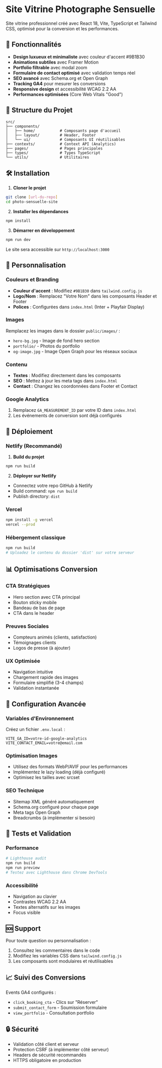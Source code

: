 # Site Vitrine Photographe Sensuelle

Site vitrine professionnel créé avec React 18, Vite, TypeScript et Tailwind CSS, optimisé pour la conversion et les performances.

## 🚀 Fonctionnalités

- **Design luxueux et minimaliste** avec couleur d'accent #9B1B30
- **Animations subtiles** avec Framer Motion
- **Portfolio filtrable** avec modal zoom
- **Formulaire de contact optimisé** avec validation temps réel
- **SEO avancé** avec Schema.org et Open Graph
- **Tracking GA4** pour mesurer les conversions
- **Responsive design** et accessibilité WCAG 2.2 AA
- **Performances optimisées** (Core Web Vitals "Good")

## 📁 Structure du Projet

```
src/
├── components/
│   ├── home/           # Composants page d'accueil
│   ├── layout/         # Header, Footer
│   └── ui/             # Composants UI réutilisables
├── contexts/           # Context API (Analytics)
├── pages/              # Pages principales
├── types/              # Types TypeScript
└── utils/              # Utilitaires
```

## 🛠️ Installation

1. **Cloner le projet**
```bash
git clone [url-du-repo]
cd photo-sensuelle-site
```

2. **Installer les dépendances**
```bash
npm install
```

3. **Démarrer en développement**
```bash
npm run dev
```

Le site sera accessible sur `http://localhost:3000`

## 🎨 Personnalisation

### Couleurs et Branding
- **Couleur d'accent** : Modifiez `#9B1B30` dans `tailwind.config.js`
- **Logo/Nom** : Remplacez "Votre Nom" dans les composants Header et Footer
- **Polices** : Configurées dans `index.html` (Inter + Playfair Display)

### Images
Remplacez les images dans le dossier `public/images/` :
- `hero-bg.jpg` - Image de fond hero section
- `portfolio/` - Photos du portfolio
- `og-image.jpg` - Image Open Graph pour les réseaux sociaux

### Contenu
- **Textes** : Modifiez directement dans les composants
- **SEO** : Mettez à jour les meta tags dans `index.html`
- **Contact** : Changez les coordonnées dans Footer et Contact

### Google Analytics
1. Remplacez `GA_MEASUREMENT_ID` par votre ID dans `index.html`
2. Les événements de conversion sont déjà configurés

## 🚀 Déploiement

### Netlify (Recommandé)
1. **Build du projet**
```bash
npm run build
```

2. **Déployer sur Netlify**
- Connectez votre repo GitHub à Netlify
- Build command: `npm run build`
- Publish directory: `dist`

### Vercel
```bash
npm install -g vercel
vercel --prod
```

### Hébergement classique
```bash
npm run build
# Uploadez le contenu du dossier 'dist' sur votre serveur
```

## 📊 Optimisations Conversion

### CTA Stratégiques
- Hero section avec CTA principal
- Bouton sticky mobile
- Bandeau de bas de page
- CTA dans le header

### Preuves Sociales
- Compteurs animés (clients, satisfaction)
- Témoignages clients
- Logos de presse (à ajouter)

### UX Optimisée
- Navigation intuitive
- Chargement rapide des images
- Formulaire simplifié (3-4 champs)
- Validation instantanée

## 🔧 Configuration Avancée

### Variables d'Environnement
Créez un fichier `.env.local` :
```
VITE_GA_ID=votre-id-google-analytics
VITE_CONTACT_EMAIL=votre@email.com
```

### Optimisation Images
- Utilisez des formats WebP/AVIF pour les performances
- Implémentez le lazy loading (déjà configuré)
- Optimisez les tailles avec srcset

### SEO Technique
- Sitemap XML généré automatiquement
- Schema.org configuré pour chaque page
- Meta tags Open Graph
- Breadcrumbs (à implémenter si besoin)

## 📱 Tests et Validation

### Performance
```bash
# Lighthouse audit
npm run build
npm run preview
# Testez avec Lighthouse dans Chrome DevTools
```

### Accessibilité
- Navigation au clavier
- Contrastes WCAG 2.2 AA
- Textes alternatifs sur les images
- Focus visible

## 🆘 Support

Pour toute question ou personnalisation :
1. Consultez les commentaires dans le code
2. Modifiez les variables CSS dans `tailwind.config.js`
3. Les composants sont modulaires et réutilisables

## 📈 Suivi des Conversions

Events GA4 configurés :
- `click_booking_cta` - Clics sur "Réserver"
- `submit_contact_form` - Soumission formulaire
- `view_portfolio` - Consultation portfolio

## 🔒 Sécurité

- Validation côté client et serveur
- Protection CSRF (à implémenter côté serveur)
- Headers de sécurité recommandés
- HTTPS obligatoire en production 